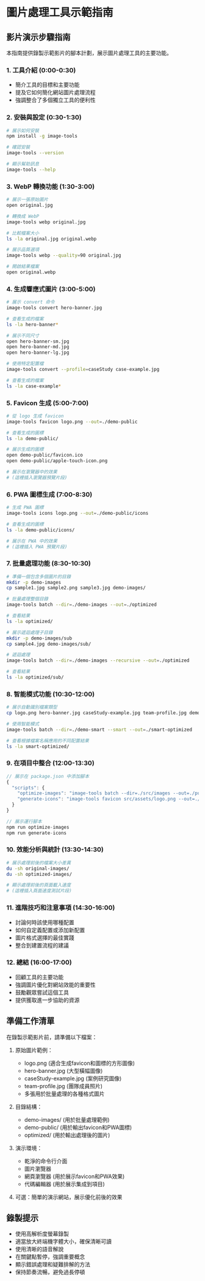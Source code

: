 # 圖片處理工具示範指南

## 影片演示步驟指南

本指南提供錄製示範影片的腳本計劃，展示圖片處理工具的主要功能。

### 1. 工具介紹 (0:00-0:30)

- 簡介工具的目標和主要功能
- 提及它如何簡化網站圖片處理流程
- 強調整合了多個獨立工具的便利性

### 2. 安裝與設定 (0:30-1:30)

```bash
# 展示如何安裝
npm install -g image-tools

# 確認安裝
image-tools --version

# 顯示幫助訊息
image-tools --help
```

### 3. WebP 轉換功能 (1:30-3:00)

```bash
# 展示一張原始圖片
open original.jpg

# 轉換成 WebP
image-tools webp original.jpg

# 比較檔案大小
ls -la original.jpg original.webp

# 展示品質選項
image-tools webp --quality=90 original.jpg

# 開啟結果檔案
open original.webp
```

### 4. 生成響應式圖片 (3:00-5:00)

```bash
# 展示 convert 命令
image-tools convert hero-banner.jpg

# 查看生成的檔案
ls -la hero-banner*

# 展示不同尺寸
open hero-banner-sm.jpg
open hero-banner-md.jpg
open hero-banner-lg.jpg

# 使用特定配置檔
image-tools convert --profile=caseStudy case-example.jpg

# 查看生成的檔案
ls -la case-example*
```

### 5. Favicon 生成 (5:00-7:00)

```bash
# 從 logo 生成 favicon
image-tools favicon logo.png --out=./demo-public

# 查看生成的圖標
ls -la demo-public/

# 展示生成的圖標
open demo-public/favicon.ico
open demo-public/apple-touch-icon.png

# 展示在瀏覽器中的效果
# (這裡插入瀏覽器預覽片段)
```

### 6. PWA 圖標生成 (7:00-8:30)

```bash
# 生成 PWA 圖標
image-tools icons logo.png --out=./demo-public/icons

# 查看生成的圖標
ls -la demo-public/icons/

# 展示在 PWA 中的效果
# (這裡插入 PWA 預覽片段)
```

### 7. 批量處理功能 (8:30-10:30)

```bash
# 準備一個包含多個圖片的目錄
mkdir -p demo-images
cp sample1.jpg sample2.png sample3.jpg demo-images/

# 批量處理整個目錄
image-tools batch --dir=./demo-images --out=./optimized

# 查看結果
ls -la optimized/

# 展示遞迴處理子目錄
mkdir -p demo-images/sub
cp sample4.jpg demo-images/sub/

# 遞迴處理
image-tools batch --dir=./demo-images --recursive --out=./optimized

# 查看結果
ls -la optimized/sub/
```

### 8. 智能模式功能 (10:30-12:00)

```bash
# 展示自動識別檔案類型
cp logo.png hero-banner.jpg caseStudy-example.jpg team-profile.jpg demo-smart/

# 使用智能模式
image-tools batch --dir=./demo-smart --smart --out=./smart-optimized

# 查看根據檔案名稱應用的不同配置結果
ls -la smart-optimized/
```

### 9. 在項目中整合 (12:00-13:30)

```javascript
// 展示在 package.json 中添加腳本
{
  "scripts": {
    "optimize-images": "image-tools batch --dir=./src/images --out=./public/images",
    "generate-icons": "image-tools favicon src/assets/logo.png --out=./public"
  }
}

// 展示運行腳本
npm run optimize-images
npm run generate-icons
```

### 10. 效能分析與統計 (13:30-14:30)

```bash
# 展示處理前後的檔案大小差異
du -sh original-images/
du -sh optimized-images/

# 顯示處理前後的頁面載入速度
# (這裡插入頁面速度測試片段)
```

### 11. 進階技巧和注意事項 (14:30-16:00)

- 討論何時該使用哪種配置
- 如何自定義配置或添加新配置
- 圖片格式選擇的最佳實踐
- 整合到建置流程的建議

### 12. 總結 (16:00-17:00)

- 回顧工具的主要功能
- 強調圖片優化對網站效能的重要性
- 鼓勵觀眾嘗試這個工具
- 提供獲取進一步協助的資源

## 準備工作清單

在錄製示範影片前，請準備以下檔案：

1. 原始圖片範例：
   - logo.png (適合生成favicon和圖標的方形圖像)
   - hero-banner.jpg (大型橫幅圖像)
   - caseStudy-example.jpg (案例研究圖像)
   - team-profile.jpg (團隊成員照片)
   - 多張用於批量處理的各種格式圖片

2. 目錄結構：
   - demo-images/ (用於批量處理範例)
   - demo-public/ (用於輸出favicon和PWA圖標)
   - optimized/ (用於輸出處理後的圖片)

3. 演示環境：
   - 乾淨的命令行介面
   - 圖片瀏覽器
   - 網頁瀏覽器 (用於展示favicon和PWA效果)
   - 代碼編輯器 (用於展示集成到項目)

4. 可選：簡單的演示網站，展示優化前後的效果

## 錄製提示

- 使用高解析度螢幕錄製
- 適當放大終端機字體大小，確保清晰可讀
- 使用清晰的語音解說
- 在關鍵點暫停，強調重要概念
- 顯示錯誤處理和疑難排解的方法
- 保持節奏流暢，避免過長停頓 